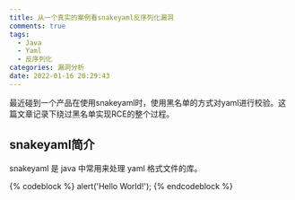 ```yaml
---
title: 从一个真实的案例看snakeyaml反序列化漏洞
comments: true
tags:
  - Java
  - Yaml
  - 反序列化
categories: 漏洞分析
date: 2022-01-16 20:29:43
---
```


最近碰到一个产品在使用snakeyaml时，使用黑名单的方式对yaml进行校验。这篇文章记录下绕过黑名单实现RCE的整个过程。
<!-- more -->

## snakeyaml简介

snakeyaml 是 java 中常用来处理 yaml 格式文件的库。

{% codeblock %}
alert('Hello World!');
{% endcodeblock %}

